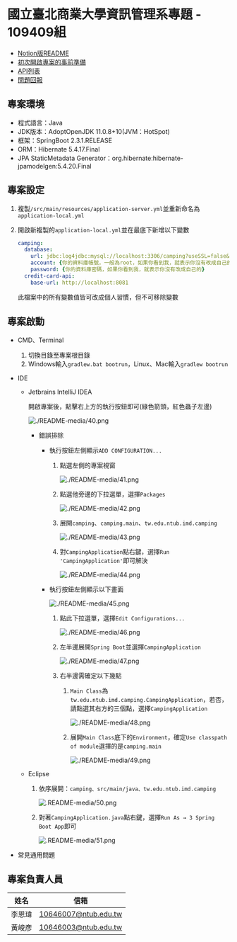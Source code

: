 # 國立臺北商業大學資訊管理系專題 - 109409組

- [Notion版README](https://www.notion.so/109409-8f956a76d9b143b18840aaa1ddd2098f)
- [初次開啟專案的事前準備](./get-start.md)
- [API列表](http://211.75.1.201:50004/api)
- [問題回報](https://github.com/ntubimd/camping-backend/issues/new)

## 專案環境

- 程式語言：Java
- JDK版本：AdoptOpenJDK 11.0.8+10(JVM：HotSpot)
- 框架：SpringBoot 2.3.1.RELEASE
- ORM：Hibernate 5.4.17.Final
- JPA StaticMetadata Generator：org.hibernate:hibernate-jpamodelgen:5.4.20.Final

## 專案設定

1. 複製`/src/main/resources/application-server.yml`並重新命名為`application-local.yml`
2. 開啟新複製的`application-local.yml`並在最底下新增以下變數

    ```yaml
    camping:
      database:
        url: jdbc:log4jdbc:mysql://localhost:3306/camping?useSSL=false&serverTimezone=Asia/Taipei
        account: {你的資料庫帳號，一般為root，如果你看到我，就表示你沒有改成自己的}
        password: {你的資料庫密碼，如果你看到我，就表示你沒有改成自己的}
      credit-card-api:
        base-url: http://localhost:8081
    ```

    此檔案中的所有變數值皆可改成個人習慣，但不可移除變數

## 專案啟動

- CMD、Terminal
    1. 切換目錄至專案根目錄
    2. Windows輸入`gradlew.bat bootrun`，Linux、Mac輸入`gradlew bootrun`
- IDE
    - Jetbrains IntelliJ IDEA

        開啟專案後，點擊右上方的執行按鈕即可(綠色箭頭，紅色蟲子左邊)

        ![./README-media/40.png](./README-media/40.png)

        - 錯誤排除
            - 執行按鈕左側顯示`ADD CONFIGURATION...`
                1. 點選左側的專案視窗

                    ![./README-media/41.png](./README-media/41.png)

                2. 點選他旁邊的下拉選單，選擇`Packages`

                    ![./README-media/42.png](./README-media/42.png)

                3. 展開`camping`、`camping.main`、`tw.edu.ntub.imd.camping`

                    ![./README-media/43.png](./README-media/43.png)

                4. 對`CampingApplication`點右鍵，選擇`Run 'CampingApplication'`即可解決

                    ![./README-media/44.png](./README-media/44.png)

            - 執行按鈕左側顯示以下畫面

                ![./README-media/45.png](./README-media/45.png)

                1. 點此下拉選單，選擇`Edit Configurations...`

                    ![./README-media/46.png](./README-media/46.png)

                2. 左半邊展開`Spring Boot`並選擇`CampingApplication`

                    ![./README-media/47.png](./README-media/47.png)

                3. 右半邊需確定以下幾點
                    1. `Main Class`為`tw.edu.ntub.imd.camping.CampingApplication`，若否，請點選其右方的三個點，選擇`CampingApplication`

                        ![./README-media/48.png](./README-media/48.png)

                    2. 展開`Main Class`底下的`Environment`，確定`Use classpath of module`選擇的是`camping.main`

                        ![./README-media/49.png](./README-media/49.png)

    - Eclipse

        1. 依序展開：`camping、src/main/java、tw.edu.ntub.imd.camping`

            ![.README-media/50.png](./README-media/50.png)

        2. 對著`CampingApplication.java`點右鍵，選擇`Run As → 3 Spring Boot App`即可

            ![.README-media/51.png](./README-media/51.png)

- 常見通用問題

## 專案負責人員

|  姓名  |         信箱         |
|:------:|:--------------------:|
| 李恩瑋 | 10646007@ntub.edu.tw |
| 黃峻彥 | 10646003@ntub.edu.tw |
